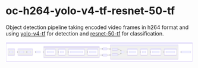 # oc-h264-yolo-v4-tf-resnet-50-tf

Object detection pipeline taking encoded video frames in h264 format and using [yolo-v4-tf](https://github.com/openvinotoolkit/open_model_zoo/tree/master/models/public/yolo-v4-tf) for detection and [resnet-50-tf](https://github.com/openvinotoolkit/open_model_zoo/tree/master/models/public/resnet-50-tf) for classification.

![diagram](./README-1.svg)
